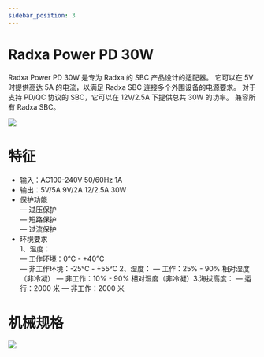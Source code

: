 ```yaml
---
sidebar_position: 3
---
```


# Radxa Power PD 30W

Radxa Power PD 30W 是专为 Radxa 的 SBC 产品设计的适配器。 它可以在 5V 时提供高达 5A 的电流，以满足 Radxa SBC 连接多个外围设备的电源要求。 对于支持 PD/QC 协议的 SBC，它可以在 12V/2.5A 下提供总共 30W 的功率。 兼容所有 Radxa SBC。

![](/img/accessories/power-pd-30w-2.webp)

# 特征

- 输入：AC100-240V 50/60Hz 1A
- 输出：5V/5A 9V/2A 12/2.5A 30W
- 保护功能  
   — 过压保护  
   — 短路保护  
   — 过流保护
- 环境要求  
   1、温度：  
   — 工作环境：0℃ - +40℃  
   — 非工作环境：-25℃ - +55℃
  2、湿度：
  — 工作：25% - 90% 相对湿度（非冷凝）
  — 非工作：10% - 90% 相对湿度（非冷凝）3.海拔高度：
  — 运行：2000 米
  — 非工作：2000 米

# 机械规格

![](/img/accessories/power-pd-30w-mechanical.webp)
